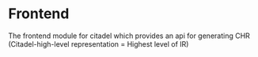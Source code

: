 # Frontend

The frontend module for citadel which provides an api for generating CHR (Citadel-high-level representation = Highest level of IR)
